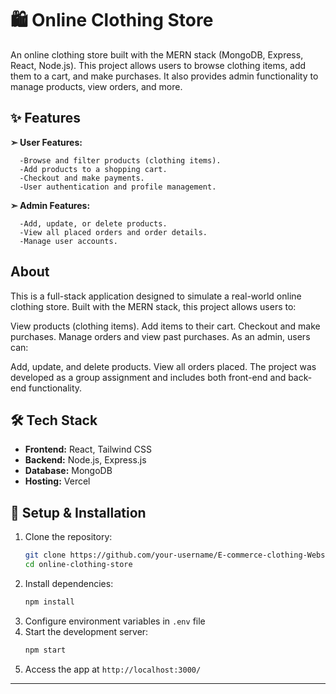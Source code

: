 # 🛍 Online Clothing Store  
An online clothing store built with the MERN stack (MongoDB, Express, React, Node.js). This project allows users to browse clothing items, add them to a cart, and make purchases. It also provides admin functionality to manage products, view orders, and more.

## ✨ Features  

   **➣ User Features:**

      -Browse and filter products (clothing items).
      -Add products to a shopping cart.
      -Checkout and make payments.
      -User authentication and profile management.
      
  **➣ Admin Features:**

      -Add, update, or delete products.
      -View all placed orders and order details.
      -Manage user accounts.


## About
This is a full-stack application designed to simulate a real-world online clothing store. Built with the MERN stack, this project allows users to:

View products (clothing items).
Add items to their cart.
Checkout and make purchases.
Manage orders and view past purchases.
As an admin, users can:

Add, update, and delete products.
View all orders placed.
The project was developed as a group assignment and includes both front-end and back-end functionality.


## 🛠 Tech Stack  
- **Frontend:** React, Tailwind CSS  
- **Backend:** Node.js, Express.js  
- **Database:** MongoDB
- **Hosting:** Vercel

## 🚀 Setup & Installation  
1. Clone the repository:  
   ```bash
   git clone https://github.com/your-username/E-commerce-clothing-Website.git
   cd online-clothing-store
   ```  
2. Install dependencies:  
   ```bash
   npm install
   ```  
3. Configure environment variables in `.env` file  
4. Start the development server:  
   ```bash
   npm start
   ```  
5. Access the app at `http://localhost:3000/`


---
